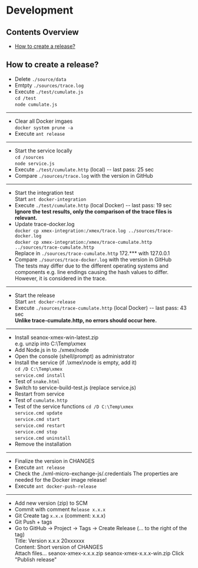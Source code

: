 # Development


## Contents Overview
* [How to create a release?](#how-to-create-a-release)


## How to create a release?
- Delete `./source/data`
- Emtpty `./sources/trace.log`
- Execute `./test/cumulate.js`  
  `cd /test`  
  `node cumulate.js`
---


- Clear all Docker imgaes  
  `docker system prune -a`
- Execute `ant release`  
---


- Start the service locally  
  `cd /sources`  
  `node service.js`
- Execute `./test/cumulate.http` (local) -- last pass: 25 sec
- Compare `./sources/trace.log` with the version in GitHub
---


- Start the integration test  
  Start `ant docker-integration` 
- Execute `./test/cumulate.http` (local Docker) -- last pass: 19 sec  
  __Ignore the test results, only the comparison of the trace files is relevant.__
- Update trace-docker.log  
  `docker cp xmex-integration:/xmex/trace.log ../sources/trace-docker.log`  
  `docker cp xmex-integration:/xmex/trace-cumulate.http ../sources/trace-cumulate.http`  
  Replace in `./sources/trace-cumulate.http` 172.*** with 127.0.0.1
- Compare `./sources/trace-docker.log` with the version in GitHub  
  The tests may differ due to the different operating systems and components
  e.g. line endings causing the hash values to differ. However, it is
  considered in the trace.
---


- Start the release   
  Start `ant docker-release`
- Execute `./sources/trace-cumulate.http` (local Docker) -- last pass: 43 sec  
  __Unlike trace-cumulate.http, no errors should occur here.__
---


- Install seanox-xmex-win-latest.zip  
  e.g. unzip into C:\Temp\xmex
- Add Node.js in to ./xmex/node  
- Open the console (shell/prompt) as administrator
- Install the service (if .\xmex\node is empty, add it)  
  `cd /D C:\Temp\xmex`  
  `service.cmd install`
- Test of `snake.html`
- Switch to service-build-test.js (replace service.js)
- Restart from service
- Test of `cumulate.http`
- Test of the service functions
  `cd /D C:\Temp\xmex`  
  `service.cmd update`  
  `service.cmd start`  
  `service.cmd restart`  
  `service.cmd stop`  
  `service.cmd uninstall`
- Remove the installation  
---


- Finalize the version in CHANGES  
- Execute `ant release`
- Check the ./xml-micro-exchange-js/.credentials
  The properties are needed for the Docker image release!
- Execute `ant docker-push-release`  
---


- Add new version (zip) to SCM
- Commit with comment `Release x.x.x`
- Git Create tag `x.x.x` (comment: x.x.x)
- Git Push + tags
- Go to GitHub -> Project -> Tags -> Create Release (... to the right of the tag)   
  Title: Version x.x.x 20xxxxxx  
  Content: Short version of CHANGES  
  Attach files...
    seanox-xmex-x.x.x.zip
    seanox-xmex-x.x.x-win.zip
  Click "Publish release"
